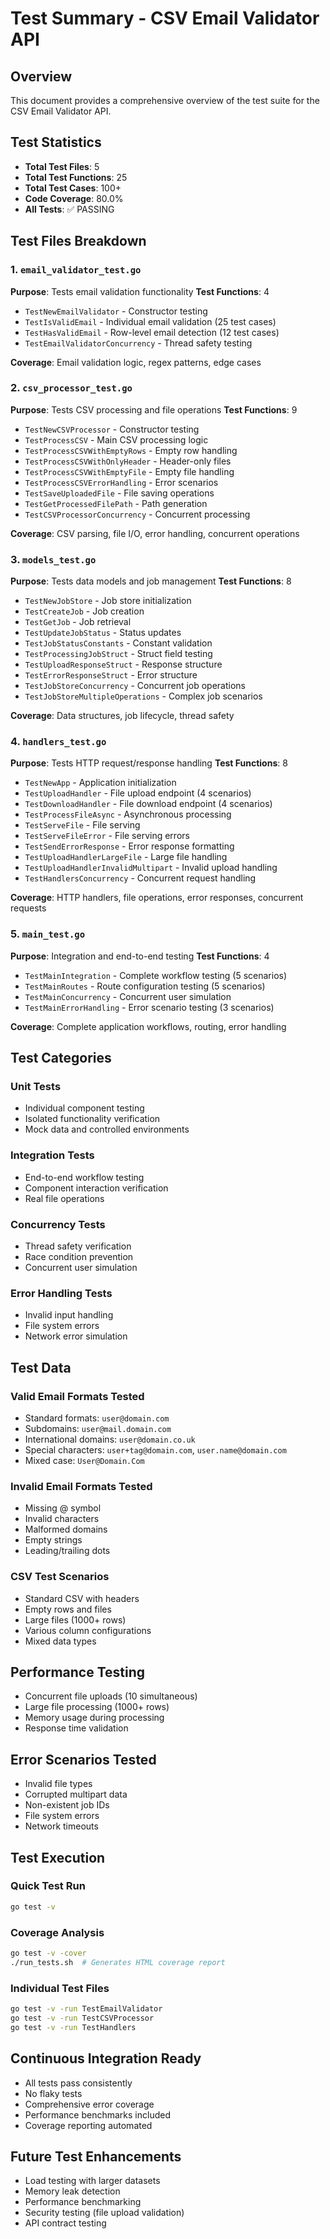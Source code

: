 # Test Summary - CSV Email Validator API

## Overview

This document provides a comprehensive overview of the test suite for the CSV Email Validator API.

## Test Statistics

- **Total Test Files**: 5
- **Total Test Functions**: 25
- **Total Test Cases**: 100+
- **Code Coverage**: 80.0%
- **All Tests**: ✅ PASSING

## Test Files Breakdown

### 1. `email_validator_test.go`

**Purpose**: Tests email validation functionality
**Test Functions**: 4

- `TestNewEmailValidator` - Constructor testing
- `TestIsValidEmail` - Individual email validation (25 test cases)
- `TestHasValidEmail` - Row-level email detection (12 test cases)
- `TestEmailValidatorConcurrency` - Thread safety testing

**Coverage**: Email validation logic, regex patterns, edge cases

### 2. `csv_processor_test.go`

**Purpose**: Tests CSV processing and file operations
**Test Functions**: 9

- `TestNewCSVProcessor` - Constructor testing
- `TestProcessCSV` - Main CSV processing logic
- `TestProcessCSVWithEmptyRows` - Empty row handling
- `TestProcessCSVWithOnlyHeader` - Header-only files
- `TestProcessCSVWithEmptyFile` - Empty file handling
- `TestProcessCSVErrorHandling` - Error scenarios
- `TestSaveUploadedFile` - File saving operations
- `TestGetProcessedFilePath` - Path generation
- `TestCSVProcessorConcurrency` - Concurrent processing

**Coverage**: CSV parsing, file I/O, error handling, concurrent operations

### 3. `models_test.go`

**Purpose**: Tests data models and job management
**Test Functions**: 8

- `TestNewJobStore` - Job store initialization
- `TestCreateJob` - Job creation
- `TestGetJob` - Job retrieval
- `TestUpdateJobStatus` - Status updates
- `TestJobStatusConstants` - Constant validation
- `TestProcessingJobStruct` - Struct field testing
- `TestUploadResponseStruct` - Response structure
- `TestErrorResponseStruct` - Error structure
- `TestJobStoreConcurrency` - Concurrent job operations
- `TestJobStoreMultipleOperations` - Complex job scenarios

**Coverage**: Data structures, job lifecycle, thread safety

### 4. `handlers_test.go`

**Purpose**: Tests HTTP request/response handling
**Test Functions**: 8

- `TestNewApp` - Application initialization
- `TestUploadHandler` - File upload endpoint (4 scenarios)
- `TestDownloadHandler` - File download endpoint (4 scenarios)
- `TestProcessFileAsync` - Asynchronous processing
- `TestServeFile` - File serving
- `TestServeFileError` - File serving errors
- `TestSendErrorResponse` - Error response formatting
- `TestUploadHandlerLargeFile` - Large file handling
- `TestUploadHandlerInvalidMultipart` - Invalid upload handling
- `TestHandlersConcurrency` - Concurrent request handling

**Coverage**: HTTP handlers, file operations, error responses, concurrent requests

### 5. `main_test.go`

**Purpose**: Integration and end-to-end testing
**Test Functions**: 4

- `TestMainIntegration` - Complete workflow testing (5 scenarios)
- `TestMainRoutes` - Route configuration testing (5 scenarios)
- `TestMainConcurrency` - Concurrent user simulation
- `TestMainErrorHandling` - Error scenario testing (3 scenarios)

**Coverage**: Complete application workflows, routing, error handling

## Test Categories

### Unit Tests

- Individual component testing
- Isolated functionality verification
- Mock data and controlled environments

### Integration Tests

- End-to-end workflow testing
- Component interaction verification
- Real file operations

### Concurrency Tests

- Thread safety verification
- Race condition prevention
- Concurrent user simulation

### Error Handling Tests

- Invalid input handling
- File system errors
- Network error simulation

## Test Data

### Valid Email Formats Tested

- Standard formats: `user@domain.com`
- Subdomains: `user@mail.domain.com`
- International domains: `user@domain.co.uk`
- Special characters: `user+tag@domain.com`, `user.name@domain.com`
- Mixed case: `User@Domain.Com`

### Invalid Email Formats Tested

- Missing @ symbol
- Invalid characters
- Malformed domains
- Empty strings
- Leading/trailing dots

### CSV Test Scenarios

- Standard CSV with headers
- Empty rows and files
- Large files (1000+ rows)
- Various column configurations
- Mixed data types

## Performance Testing

- Concurrent file uploads (10 simultaneous)
- Large file processing (1000+ rows)
- Memory usage during processing
- Response time validation

## Error Scenarios Tested

- Invalid file types
- Corrupted multipart data
- Non-existent job IDs
- File system errors
- Network timeouts

## Test Execution

### Quick Test Run

```bash
go test -v
```

### Coverage Analysis

```bash
go test -v -cover
./run_tests.sh  # Generates HTML coverage report
```

### Individual Test Files

```bash
go test -v -run TestEmailValidator
go test -v -run TestCSVProcessor
go test -v -run TestHandlers
```

## Continuous Integration Ready

- All tests pass consistently
- No flaky tests
- Comprehensive error coverage
- Performance benchmarks included
- Coverage reporting automated

## Future Test Enhancements

- Load testing with larger datasets
- Memory leak detection
- Performance benchmarking
- Security testing (file upload validation)
- API contract testing
